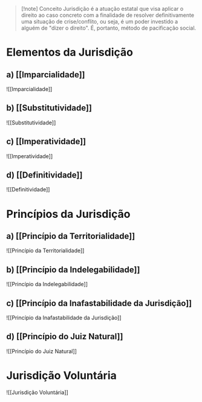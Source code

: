 >[!note] Conceito
>Jurisdição é a atuação estatal que visa aplicar o direito ao caso concreto com a finalidade de resolver definitivamente uma situação de crise/conflito, ou seja, é um poder investido a alguém de "dizer o direito".
É, portanto, método de pacificação social.

# Elementos da Jurisdição
## a) [[Imparcialidade]]
![[Imparcialidade]]
## b) [[Substitutividade]]
![[Substitutividade]]
## c) [[Imperatividade]]
![[Imperatividade]]
## d) [[Definitividade]]
![[Definitividade]]

# Princípios da Jurisdição
## a) [[Princípio da Territorialidade]]
![[Princípio da Territorialidade]]

## b) [[Princípio da Indelegabilidade]]
![[Princípio da Indelegabilidade]]

## c) [[Princípio da Inafastabilidade da Jurisdição]]
![[Princípio da Inafastabilidade da Jurisdição]]

## d) [[Princípio do Juiz Natural]]
![[Princípio do Juiz Natural]]

# Jurisdição Voluntária
![[Jurisdição Voluntária]]